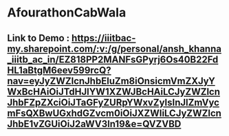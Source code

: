 # AfourathonCabWala

## Link to Demo : https://iiitbac-my.sharepoint.com/:v:/g/personal/ansh_khanna_iiitb_ac_in/EZ818PP2MANFsGPyrj6Os40B22FdHL1aBtgM6eev599rcQ?nav=eyJyZWZlcnJhbEluZm8iOnsicmVmZXJyYWxBcHAiOiJTdHJlYW1XZWJBcHAiLCJyZWZlcnJhbFZpZXciOiJTaGFyZURpYWxvZyIsInJlZmVycmFsQXBwUGxhdGZvcm0iOiJXZWIiLCJyZWZlcnJhbE1vZGUiOiJ2aWV3In19&e=QVZVBD

